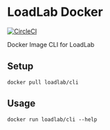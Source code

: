 # LoadLab Docker
[![CircleCI](https://circleci.com/gh/loadlab/docker.svg?style=svg)](https://circleci.com/gh/loadlab/docker)

Docker Image CLI for LoadLab

## Setup

	docker pull loadlab/cli

## Usage

	docker run loadlab/cli --help


